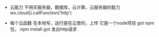 - 云能力
  不用买服务器，数据库，云计算，云服务器的能力
  wx.cloud().callFunction('http')

- 每个云函数
  在本地写，运行是在云里的，上传 它是一个node项目
  got npm 包， npm install got 发出http请求 